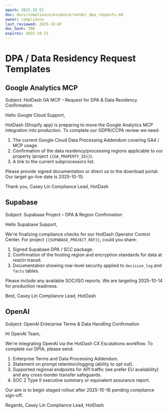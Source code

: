 ```yaml
---
epoch: 2025.10.E1
doc: docs/compliance/evidence/vendor_dpa_requests.md
owner: compliance
last_reviewed: 2025-10-07
doc_hash: TBD
expires: 2025-10-21
---
```


# DPA / Data Residency Request Templates

## Google Analytics MCP

Subject: HotDash GA MCP – Request for DPA & Data Residency Confirmation

Hello Google Cloud Support,

HotDash (Shopify app) is preparing to move the Google Analytics MCP integration into production. To complete our GDPR/CCPA review we need:

1. The current Google Cloud Data Processing Addendum covering GA4 / MCP usage.
2. Confirmation of the data residency/processing regions applicable to our property (project `{{GA_PROPERTY_ID}}`).
3. A link to the current subprocessors list.

Please provide signed documentation or direct us to the download portal. Our target go-live date is 2025-10-15.

Thank you,
Casey Lin
Compliance Lead, HotDash

## Supabase

Subject: Supabase Project – DPA & Region Confirmation

Hello Supabase Support,

We're finalizing compliance checks for our HotDash Operator Control Center. For project `{{SUPABASE_PROJECT_REF}}`, could you share:

1. Signed Supabase DPA / SCC package.
2. Confirmation of the hosting region and encryption standards for data at rest/in transit.
3. Documentation showing row-level security applied to `decision_log` and `facts` tables.

Please include any available SOC/ISO reports. We are targeting 2025-10-14 for production readiness.

Best,
Casey Lin
Compliance Lead, HotDash

## OpenAI

Subject: OpenAI Enterprise Terms & Data Handling Confirmation

Hi OpenAI Team,

We're integrating OpenAI via the HotDash CX Escalations workflow. To complete our DPIA, please send:

1. Enterprise Terms and Data Processing Addendum.
2. Statement on prompt retention/logging (ability to opt out).
3. Supported regional endpoints for API traffic (we prefer EU availability) and any cross-border transfer safeguards.
4. SOC 2 Type II executive summary or equivalent assurance report.

Our aim is to begin staged rollout after 2025-10-18 pending compliance sign-off.

Regards,
Casey Lin
Compliance Lead, HotDash
